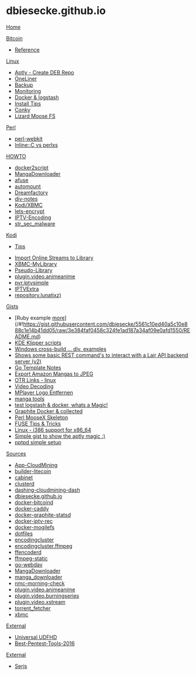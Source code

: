 # dbiesecke.github.io

[Home](index.md)

[Bitcoin]()

  * [Reference](coin/index.md)

[Linux]()

  * [Aptly - Create DEB Repo](/#!https://gist.githubusercontent.com/dbiesecke/5ecd3d5d2de50bcd30aa/raw/README.md)
  * [OneLiner](linux/oneliner.md)
  * [Backup](linux/backup.md)
  * [Monitoring](linux/monitoring.md)
  * [Docker & logstash](linux/docker_and_logstash.md)
  * [Install Tips](/#!https://gist.githubusercontent.com/dbiesecke/d83d9e0e9a6b259bb711/raw/1f0685ce26a90191c6cd02dc07a53de9307d91d8/README.md)
  * [Conky](/#!https://gist.github.com/dbiesecke/d83d9e0e9a6b259bb711/raw/1f0685ce26a90191c6cd02dc07a53de9307d91d8/README-conky.md)
  * [Lizard Moose FS](/#!https://gist.github.com/dbiesecke/d83d9e0e9a6b259bb711/raw/1f0685ce26a90191c6cd02dc07a53de9307d91d8/README-Cluster.md)

   
[Perl]()

  * [perl-webkit](my/src/perl-webkit.md)
  * [Inline::C vs perlxs](my/src/perl-perlxs-vs-inline.md)
  
  
[HOWTO]()

  * [docker2script](my/docker2script.md)
  * [MangaDownloader](my/src/manga-downloader.md)
  * [afuse](my/afuse.md)
  * [automount](my/automount.md)
  * [Dreamfactory](my/dreamfactory.md)
  * [div-notes](commands.md)
  * [Kodi/XBMC](my/kodi.md)
  * [lets-encrypt](my/my/lets-encrypt.md)
  * [IPTV-Encoding](https://dbiesecke.github.io/#!https://gist.githubusercontent.com/dbiesecke/efdd8e28d7e599a41241/raw/README.md)
  * [str_sec_malware](https://dbiesecke.github.io/#!https://github.com/jivoi/junk/blob/master/str_sec_malware/info.md)
  
[Kodi]()

   * [Tips](my/kodi.md)
<!--    * [Rom_Collection_Browser](my/kodi/romcollectionbrowser.md) -->
   * [Import Online Streams to Library](my/kodi/kodi-plugins-2-libary.md)
   * [XBMC-MyLibrary](my/kodi/xbmc.mylibrary-configs.md)
   * [Pseudo-Library](my/kodi/pseudo-library.md)
   * [plugin.video.animeanime](repo/plugin.video.animeanime/README.md)
   * [pvr.iptvsimple](repo/pvr.iptvsimple/README.md)
   * [IPTVExtra](my/kodi/iptvextra.md)
   * [repository.lunatixz)](https://raw.githubusercontent.com/Lunatixz/XBMC_Addons/master/zips/repository.lunatixz/repository.lunatixz-1.0.zip)

[Gists]()

   * [Ruby example [more](http://rubyfu.net/content/en/module_0x4__web_kung_fu/databases.html)](/#!https://gist.githubusercontent.com/dbiesecke/5561c10ed40a5c10e888c1e14b41dd05/raw/3e384faf0458c324fe1ad187a34af09e0afd1550/README.md)
   * [KDE Klipper scripts](/#!https://gist.githubusercontent.com/dbiesecke/b6181b5c4ee86bcd434ba0255211526e/raw/4eee8fc0ef191b32ef172b5e9d5b4a4af83ccbfd/README.md)
   * [Windows cross-build ... div. examples](/#!https://gist.githubusercontent.com/dbiesecke/03cb354759b69aa0cee9/raw/51948c1ea244b0cd3047835d8e7886dc8eaf2675/README.md)
   * [Shows some basic REST command's to interact with a Lair API backend server (v2)](/#!https://gist.githubusercontent.com/dbiesecke/165529deff83bf0e5bfa/raw/3596e8d699f0c2ba924afda6004ea810853f6f25/README.md)
   * [Go Template Notes](/#!https://gist.githubusercontent.com/dbiesecke/3d0b558087d47557b0ec/raw/e06eb1576ae2e58a072056567eaa3cea2e2f2569/README.md)
   * [Export Amazon Mangas to JPEG](/#!https://gist.githubusercontent.com/dbiesecke/161ef77cee5fd288e604/raw/efbc19c092c3f7fca3fa4a0318b458e2a2e61ee0/README.md)
   * [OTR Links - linux](/#!https://gist.githubusercontent.com/dbiesecke/03a81e12c1d8fd5ccfe8/raw/edac90146984ef407cfa920cf3217f8ff2b9d7e4/README.md)
   * [Video Decoding](/#!https://gist.githubusercontent.com/dbiesecke/aa3d57c9adcaca951e0b/raw/0ffa87de7904ac10716863be6f6d0c6df5338ab2/README.md)
   * [MPlayer Logo Entfernen](/#!https://gist.githubusercontent.com/dbiesecke/751eedff8d92132cfe14/raw/f30b30def58c4b7e2f34a09574bec672a5f6b7ab/README.md)
   * [manga tools](/#!https://gist.githubusercontent.com/dbiesecke/d8af4f395c58575ac0ae/raw/95c9c702e7a56d9911f754c846bb45c144bdeb1e/README.md)
   * [test logstash & docker, whats a Magic!](/#!https://gist.githubusercontent.com/dbiesecke/2c49b8c80f42186d78e5/raw/fd8e1d4195fd6c1991a310eef78aaa77172e34c8/README.md)
   * [Graphite  Docker & collected](/#!https://gist.githubusercontent.com/dbiesecke/53c51e71efcb32ee6e8c/raw/f106a8c06c1cc44495c43f2f96faa699b612d7dc/README.md)
   * [Perl MooseX Skeleton](/#!https://gist.githubusercontent.com/dbiesecke/90ae2f1e5a28463f2527/raw/b8e85a61a293fe4ddd468ea559737a3f7d67fa2f/README.md)
   * [FUSE Tips & Tricks](/#!https://gist.githubusercontent.com/dbiesecke/b00eff217ad00069933d/raw/6fc0eeaaa9732c3f0555cd658d14ff54f99af010/README.md)
   * [Linux - i386 support for x86_64](/#!https://gist.githubusercontent.com/dbiesecke/414aa7313588c583d63f/raw/c2a288bbbde56e7f6b3312105f4962fa7c4d6be9/README.md)
   * [Simple gist to show the aptly magic :)](/#!https://gist.githubusercontent.com/dbiesecke/5ecd3d5d2de50bcd30aa/raw/5ddc6e8cba286e7bf1ed308bfac313a2d48acc47/README.md)
   * [pptpd simple setup](/#!https://gist.githubusercontent.com/dbiesecke/eb10bbc7bc63d289d347/raw/b4992722a6f1ddc1797645d1e0a12c0cab6845f9/README.md)


[Sources]()

   * [App-CloudMining](https://github.com/dbiesecke/App-CloudMining.git)
   * [builder-litecoin](https://github.com/dbiesecke/builder-litecoin.git)
   * [cabinet](https://github.com/dbiesecke/cabinet.git)
   * [clusterd](https://github.com/dbiesecke/clusterd.git)
   * [dashing-cloudmining-dash](https://github.com/dbiesecke/dashing-cloudmining-dash.git)
   * [dbiesecke.github.io](https://github.com/dbiesecke/dbiesecke.github.io.git)
   * [docker-bitcoind](https://github.com/dbiesecke/docker-bitcoind.git)
   * [docker-caddy](https://github.com/dbiesecke/docker-caddy.git)
   * [docker-graphite-statsd](https://github.com/dbiesecke/docker-graphite-statsd.git)
   * [docker-iptv-rec](https://github.com/dbiesecke/docker-iptv-rec.git)
   * [docker-mogilefs](https://github.com/dbiesecke/docker-mogilefs.git)
   * [dotfiles](https://github.com/dbiesecke/dotfiles.git)
   * [encodingcluster](https://github.com/dbiesecke/encodingcluster.git)
   * [encodingcluster.ffmpeg](https://github.com/dbiesecke/encodingcluster.ffmpeg.git)
   * [ffencoderd](https://github.com/dbiesecke/ffencoderd.git)
   * [ffmpeg-static](https://github.com/dbiesecke/ffmpeg-static.git)
   * [go-webdav](https://github.com/dbiesecke/go-webdav.git)
   * [MangaDownloader](https://github.com/dbiesecke/MangaDownloader.git)
   * [manga_downloader](https://github.com/dbiesecke/manga_downloader.git)
   * [nmc-morning-check](https://github.com/dbiesecke/nmc-morning-check.git)
   * [plugin.video.animeanime](https://github.com/dbiesecke/plugin.video.animeanime.git)
   * [plugin.video.burningseries](https://github.com/dbiesecke/plugin.video.burningseries.git)
   * [plugin.video.xstream](https://github.com/dbiesecke/plugin.video.xstream.git)
   * [torrent_fetcher](https://github.com/dbiesecke/torrent_fetcher.git)
   * [xbmc](https://github.com/dbiesecke/xbmc.git)


[External]()

   * [Universal UDFHD](/#!https://github.com/kimmobrunfeldt/howto-everything/blob/master/universal-disk.md)
   * [Best-Pentest-Tools-2016](http://pax0r.com/staff/tools2016/)
   
   
[External]()
    
   * [Serjs](/serjs.html)


<!-- Code for collapse and expand -->
<script type="text/javascript"> 
$(document).ready(function() { 
$('div.view').hide(); 
$('div.slide').click(function() {
$(this).next('div.view').slideToggle('fast'); 
return false; 
}); 
}); 
</script>

